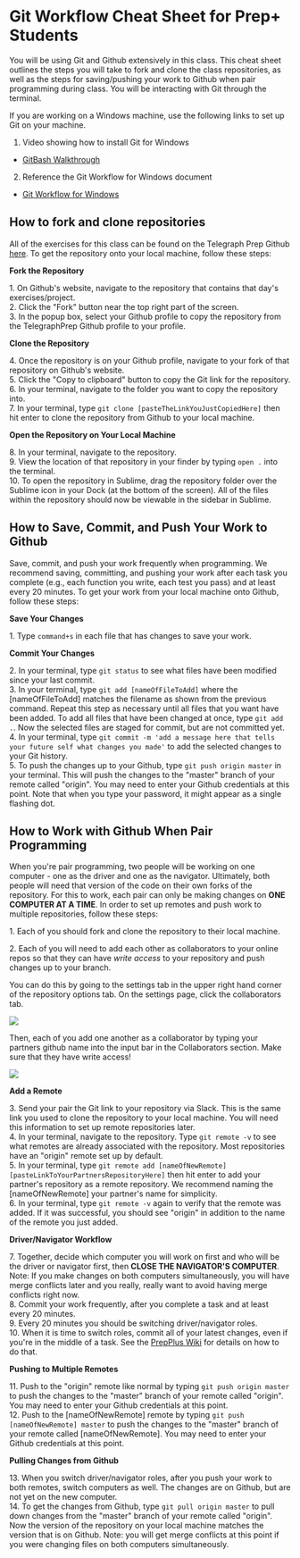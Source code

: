 # Git Workflow Cheat Sheet for Prep+ Students

You will be using Git and Github extensively in this class. This cheat sheet  outlines the steps you will take to fork and clone the class repositories, as well as the steps for saving/pushing your work to Github when pair programming during class. You will be interacting with Git through the terminal.

If you are working on a Windows machine, use the following links to set up Git on your machine.

1. Video showing how to install Git for Windows
  * [GitBash Walkthrough](https://vimeo.com/157763346/e0016ba546)

2. Reference the Git Workflow for Windows document
  * [Git Workflow for Windows](https://github.com/TelegraphPrep/PrepPlus-Wiki/blob/master/GitWorkflow-Windows.md)

## How to fork and clone repositories

All of the exercises for this class can be found on the Telegraph Prep Github [here](https://github.com/TelegraphPrep). To get the repository onto your local machine, follow these steps:

 **Fork the Repository**
 
1\. On Github's website, navigate to the repository that contains that day's exercises/project.  
2\. Click the "Fork" button near the top right part of the screen.  
3\. In the popup box, select your Github profile to copy the repository from the TelegraphPrep Github profile to your profile.  

 **Clone the Repository**

4\. Once the repository is on your Github profile, navigate to your fork of that repository on Github's website.  
5\. Click the "Copy to clipboard" button to copy the Git link for the repository.  
6\. In your terminal, navigate to the folder you want to copy the repository into.  
7\. In your terminal, type `git clone [pasteTheLinkYouJustCopiedHere]` then hit enter to clone the repository from Github to your local machine.  

**Open the Repository on Your Local Machine**

8\. In your terminal, navigate to the repository.  
9\. View the location of that repository in your finder by typing `open .` into the terminal.  
10\. To open the repository in Sublime, drag the repository folder over the Sublime icon in your Dock (at the bottom of the screen). All of the files within the repository should now be viewable in the sidebar in Sublime.

## How to Save, Commit, and Push Your Work to Github

Save, commit, and push your work frequently when programming. We recommend saving, committing, and pushing your work after each task you complete (e.g., each function you write, each test you pass) and at least every 20 minutes. To get your work from your local machine onto Github, follow these steps:

**Save Your Changes**

1\. Type `command+s` in each file that has changes to save your work.  

**Commit Your Changes**

2\. In your terminal, type `git status` to see what files have been modified since your last commit.  
3\. In your terminal, type `git add [nameOfFileToAdd]` where the [nameOfFileToAdd] matches the filename as shown from the previous command. Repeat this step as necessary until all files that you want have been added. To add all files that have been changed at once, type `git add .`. Now the selected files are staged for commit, but are not committed yet.  
4\. In your terminal, type `git commit -m 'add a message here that tells your future self what changes you made'` to add the selected changes to your Git history.  
5\. To push the changes up to your Github, type `git push origin master` in your terminal. This will push the changes to the "master" branch of your remote called "origin". You may need to enter your Github credentials at this point. Note that when you type your password, it might appear as a single flashing dot.  

## How to Work with Github When Pair Programming

When you're pair programming, two people will be working on one computer - one as the driver and one as the navigator. Ultimately, both people will need that version of the code on their own forks of the repository. For this to work, each pair can only be making changes on **ONE COMPUTER AT A TIME**. In order to set up remotes and push work to multiple repositories, follow these steps:

1\. Each of you should fork and clone the repository to their local machine. 

2\. Each of you will need to add each other as collaborators to your online repos so that they can have *write access* to your repository and push changes up to your branch. 


You can do this by going to the settings tab in the upper right hand corner of the repository options tab. On the settings page, click the collaborators tab.

![](http://i.giphy.com/PHwFtSanZI6MU.gif)

Then, each of you add one another as a collaborator by typing your partners github name into the input bar in the Collaborators section. Make sure that they have write access!

![](http://i.giphy.com/iFNbpjj2XhzX2.gif)


**Add a Remote**

3\. Send your pair the Git link to your repository via Slack. This is the same link you used to clone the repository to your local machine. You will need this information to set up remote repositories later.  
4\. In your terminal, navigate to the repository. Type `git remote -v` to see what remotes are already associated with the repository. Most repositories have an "origin" remote set up by default.  
5\. In your terminal, type `git remote add [nameOfNewRemote] [pasteLinkToYourPartnersRepositoryHere]` then hit enter to add your partner's repository as a remote repository. We recommend naming the [nameOfNewRemote] your partner's name for simplicity.  
6\. In your terminal, type `git remote -v` again to verify that the remote was added. If it was successful, you should see "origin" in addition to the name of the remote you just added.

**Driver/Navigator Workflow**

7\. Together, decide which computer you will work on first and who will be the driver or navigator first, then **CLOSE THE NAVIGATOR'S COMPUTER**. Note: If you make changes on both computers simultaneously, you will have merge conflicts later and you really, really want to avoid having merge conflicts right now.  
8\. Commit your work frequently, after you complete a task and at least every 20 minutes.  
9\. Every 20 minutes you should be switching driver/navigator roles.  
10\. When it is time to switch roles, commit all of your latest changes, even if you're in the middle of a task. See the [PrepPlus Wiki](https://github.com/TelegraphPrep/PrepPlus-Wiki) for details on how to do that.  

**Pushing to Multiple Remotes**

11\. Push to the "origin" remote like normal by typing `git push origin master` to push the changes to the "master" branch of your remote called "origin". You may need to enter your Github credentials at this point.  
12\. Push to the [nameOfNewRemote] remote by typing `git push [nameOfNewRemote] master` to push the changes to the "master" branch of your remote called [nameOfNewRemote]. You may need to enter your Github credentials at this point.  

**Pulling Changes from Github**

13\. When you switch driver/navigator roles, after you push your work to both remotes, switch computers as well. The changes are on Github, but are not yet on the new computer.  
14\. To get the changes from Github, type `git pull origin master` to pull down changes from the "master" branch of your remote called "origin". Now the version of the repository on your local machine matches the version that is on Github. Note: you will get merge conflicts at this point if you were changing files on both computers simultaneously.  

